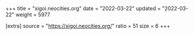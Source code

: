 +++
title = "xigoi.neocities.org"
date = "2022-03-22"
updated = "2022-03-22"
weight = 5977

[extra]
source = "https://xigoi.neocities.org/"
ratio = 51
size = 6
+++
